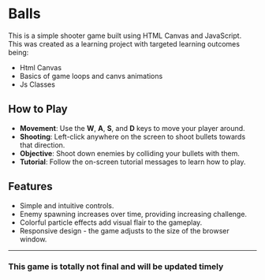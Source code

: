 # Balls

This is a simple shooter game built using HTML Canvas and JavaScript. This was created as a learning project with targeted learning outcomes being: 
- Html Canvas
- Basics of game loops and canvs animations
- Js Classes 

## How to Play

- **Movement**: Use the **W**, **A**, **S**, and **D** keys to move your player around.
- **Shooting**: Left-click anywhere on the screen to shoot bullets towards that direction.
- **Objective**: Shoot down enemies by colliding your bullets with them.
- **Tutorial**: Follow the on-screen tutorial messages to learn how to play.

## Features

- Simple and intuitive controls.
- Enemy spawning increases over time, providing increasing challenge.
- Colorful particle effects add visual flair to the gameplay.
- Responsive design - the game adjusts to the size of the browser window.
---
### This game is totally not final and will be updated timely